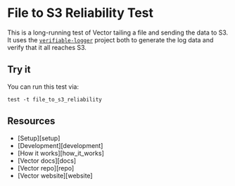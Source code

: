 # File to S3 Reliability Test

This is a long-running test of Vector tailing a file and sending the data to S3.
It uses the [`verifiable-logger`][0] project both to generate the log data and
verify that it all reaches S3.

## Try it

You can run this test via:

```
test -t file_to_s3_reliability
```

## Resources

* [Setup][setup]
* [Development][development]
* [How it works][how_it_works]
* [Vector docs][docs]
* [Vector repo][repo]
* [Vector website][website]


[0]: https://github.com/timberio/verifiable-logger
